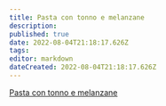 ```yaml
---
title: Pasta con tonno e melanzane
description: 
published: true
date: 2022-08-04T21:18:17.626Z
tags: 
editor: markdown
dateCreated: 2022-08-04T21:18:17.626Z
---
```


[Pasta con tonno e melanzane](https://www.youtube.com/watch?v=WtDADyBV3EI)
